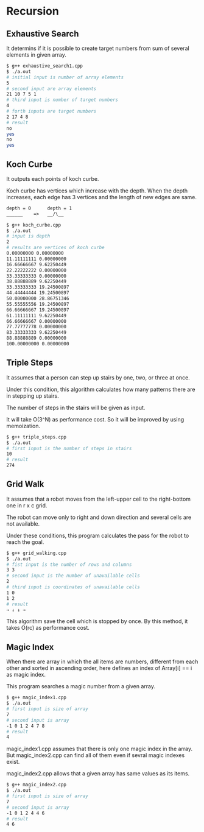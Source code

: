 # Recursion

## Exhaustive Search

It determins if it is possible to create target numbers from sum of several elements in given array.

```bash
$ g++ exhaustive_search1.cpp
$ ./a.out
# initial input is number of array elements
5
# second input are array elements
21 10 7 5 1
# third input is number of target numbers
4
# forth inputs are target numbers
2 17 4 8
# result
no
yes
no
yes
```

## Koch Curbe

It outputs each points of koch curbe.

Koch curbe has vertices which increase with the depth.
When the depth increases, each edge has 3 vertices and the length of new edges are same.

```txt
depth = 0      depth = 1
______    =>   __/\__
```

```bash
$ g++ koch_curbe.cpp
$ ./a.out
# input is depth
2
# results are vertices of koch curbe
0.00000000 0.00000000
11.11111111 0.00000000
16.66666667 9.62250449
22.22222222 0.00000000
33.33333333 0.00000000
38.88888889 9.62250449
33.33333333 19.24500897
44.44444444 19.24500897
50.00000000 28.86751346
55.55555556 19.24500897
66.66666667 19.24500897
61.11111111 9.62250449
66.66666667 0.00000000
77.77777778 0.00000000
83.33333333 9.62250449
88.88888889 0.00000000
100.00000000 0.00000000
```

## Triple Steps

It assumes that a person can step up stairs by one, two, or three at once.

Under this condition, this algorithm calculates how many patterns there are in stepping up stairs.

The number of steps in the stairs will be given as input.

It will take O(3^N) as performance cost. So it will be improved by using memoization.

```bash
$ g++ triple_steps.cpp
$ ./a.out
# first input is the number of steps in stairs
10
# result
274
```

## Grid Walk

It assumes that a robot moves from the left-upper cell to the right-bottom one in r x c grid.

The robot can move only to right and down direction and several cells are not available.

Under these conditions, this program calculates the pass for the robot to reach the goal.

```bash
$ g++ grid_walking.cpp
$ ./a.out
# fist input is the number of rows and columns
3 3
# second input is the number of unavailable cells
2
# third input is coordinates of unavailable cells
1 0
1 2
# result
→ ↓ ↓ →
```

This algorithm save the cell which is stopped by once.
By this method, it takes O(rc) as performance cost.

## Magic Index

When there are array in which the all items are numbers, different from each other and sorted in ascending order,
here defines an index of Array\[i\] == i as magic index.

This program searches a magic number from a given array.

```bash
$ g++ magic_index1.cpp
$ ./a.out
# first input is size of array
7
# second input is array
-1 0 1 2 4 7 8
# result
4
```

magic_index1.cpp assumes that there is only one magic index in the array.
But magic_index2.cpp can find all of them even if sevral magic indexes exist.

magic_index2.cpp allows that a given array has same values as its items.

```bash
$ g++ magic_index2.cpp
$ ./a.out
# first input is size of array
7
# second input is array
-1 0 1 2 4 4 6
# result
4 6
```
